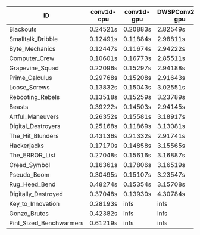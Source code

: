 |ID|conv1d-cpu|conv1d-gpu|DWSPConv2D-gpu|gemm-gpu|avg|
|-|-|-|-|-|-|
|Blackouts|0.24521s|0.20883s|2.82549s|1.72762s|1.25179s|
|Smalltalk_Dribble|0.12491s|0.11884s|2.98811s|1.77947s|1.25283s|
|Byte_Mechanics|0.12447s|0.11674s|2.94222s|1.85238s|1.25895s|
|Computer_Crew|0.10601s|0.16773s|2.85511s|1.92870s|1.26439s|
|Grapevine_Squad|0.22096s|0.15297s|2.94188s|1.77657s|1.27309s|
|Prime_Calculus|0.29768s|0.15208s|2.91643s|1.74241s|1.27715s|
|Loose_Screws|0.13832s|0.15043s|3.02551s|1.85123s|1.29137s|
|Rebooting_Rebels|0.13518s|0.15259s|3.23789s|1.83052s|1.33905s|
|Beasts|0.39222s|0.14503s|2.94145s|1.90552s|1.34606s|
|Artful_Maneuvers|0.26352s|0.15581s|3.18917s|1.77913s|1.34691s|
|Digital_Destroyers|0.25168s|0.11869s|3.13081s|1.95885s|1.36501s|
|The_Hit_Blunders|0.43136s|0.21332s|2.91741s|1.92066s|1.37069s|
|Hackerjacks|0.17170s|0.14858s|3.15565s|2.01887s|1.37370s|
|The_ERROR_List|0.27048s|0.15616s|3.16887s|1.93428s|1.38245s|
|Creed_Symbol|0.16361s|0.17806s|3.16519s|2.03387s|1.38518s|
|Pseudo_Boom|0.30495s|0.15107s|3.23547s|1.96587s|1.41434s|
|Rug_Heed_Bend|0.48274s|0.15354s|3.15708s|1.98908s|1.44561s|
|Digitally_Destroyed|0.37048s|0.13930s|4.30784s|2.52423s|1.83546s|
|Key_to_Innovation|0.28193s|infs|infs|2.67426s|infs|
|Gonzo_Brutes|0.42382s|infs|infs|infs|infs|
|Pint_Sized_Benchwarmers|0.61219s|infs|infs|4.52167s|infs|
